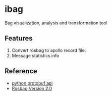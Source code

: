 # ibag
Bag visualization, analysis and transformation tool

## Features
1. Convert rosbag to apollo record file.
2. Message statistics info


## Reference
* [python protobuf api](https://googleapis.dev/python/protobuf/latest/google/protobuf.html)
* [Rosbag Version 2.0](http://wiki.ros.org/Bags/Format/2.0)
